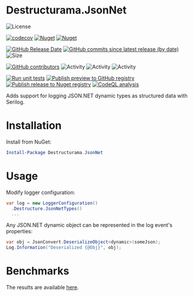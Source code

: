 # Destructurama.JsonNet

![License](https://img.shields.io/github/license/destructurama/json-net)

[![codecov](https://codecov.io/gh/destructurama/json-net/branch/master/graph/badge.svg?token=0ZRHIUEQM4)](https://codecov.io/gh/destructurama/json-net)
[![Nuget](https://img.shields.io/nuget/dt/Destructurama.JsonNet)](https://www.nuget.org/packages/Destructurama.JsonNet)
[![Nuget](https://img.shields.io/nuget/v/Destructurama.JsonNet)](https://www.nuget.org/packages/Destructurama.JsonNet)

[![GitHub Release Date](https://img.shields.io/github/release-date/destructurama/json-net?label=released)](https://github.com/destructurama/json-net/releases)
[![GitHub commits since latest release (by date)](https://img.shields.io/github/commits-since/destructurama/json-net/latest?label=new+commits)](https://github.com/destructurama/json-net/commits/master)
![Size](https://img.shields.io/github/repo-size/destructurama/json-net)

[![GitHub contributors](https://img.shields.io/github/contributors/destructurama/json-net)](https://github.com/destructurama/json-net/graphs/contributors)
![Activity](https://img.shields.io/github/commit-activity/w/destructurama/json-net)
![Activity](https://img.shields.io/github/commit-activity/m/destructurama/json-net)
![Activity](https://img.shields.io/github/commit-activity/y/destructurama/json-net)

[![Run unit tests](https://github.com/destructurama/json-net/actions/workflows/test.yml/badge.svg)](https://github.com/destructurama/json-net/actions/workflows/test.yml)
[![Publish preview to GitHub registry](https://github.com/destructurama/json-net/actions/workflows/publish-preview.yml/badge.svg)](https://github.com/destructurama/json-net/actions/workflows/publish-preview.yml)
[![Publish release to Nuget registry](https://github.com/destructurama/json-net/actions/workflows/publish-release.yml/badge.svg)](https://github.com/destructurama/json-net/actions/workflows/publish-release.yml)
[![CodeQL analysis](https://github.com/destructurama/json-net/actions/workflows/codeql-analysis.yml/badge.svg)](https://github.com/destructurama/json-net/actions/workflows/codeql-analysis.yml)

Adds support for logging JSON.NET dynamic types as structured data with Serilog.

# Installation

Install from NuGet:

```powershell
Install-Package Destructurama.JsonNet
```

# Usage

Modify logger configuration:

```csharp
var log = new LoggerConfiguration()
  .Destructure.JsonNetTypes()
  ...
```

Any JSON.NET dynamic object can be represented in the log event's properties:

```csharp
var obj = JsonConvert.DeserializeObject<dynamic>(someJson);
Log.Information("Deserialized {@Obj}", obj);
```

# Benchmarks

The results are available [here](https://destructurama.github.io/json-net/dev/bench/).
